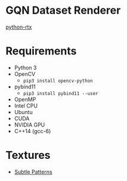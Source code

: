 # GQN Dataset Renderer

[python-rtx](https://github.com/musyoku/python-rtx)

# Requirements

- Python 3
- OpenCV
    - `pip3 install opencv-python`
- pybind11
    - `pip3 install pybind11 --user`
- OpenMP
- Intel CPU
- Ubuntu
- CUDA
- NVIDIA GPU
- C++14 (gcc-6)

# Textures

- [Subtle Patterns](https://www.toptal.com/designers/subtlepatterns/)
